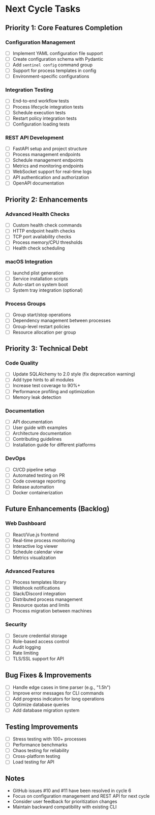 # Next Cycle Tasks

## Priority 1: Core Features Completion

### Configuration Management
- [ ] Implement YAML configuration file support
- [ ] Create configuration schema with Pydantic
- [ ] Add `sentinel config` command group
- [ ] Support for process templates in config
- [ ] Environment-specific configurations

### Integration Testing
- [ ] End-to-end workflow tests
- [ ] Process lifecycle integration tests
- [ ] Schedule execution tests
- [ ] Restart policy integration tests
- [ ] Configuration loading tests

### REST API Development
- [ ] FastAPI setup and project structure
- [ ] Process management endpoints
- [ ] Schedule management endpoints
- [ ] Metrics and monitoring endpoints
- [ ] WebSocket support for real-time logs
- [ ] API authentication and authorization
- [ ] OpenAPI documentation

## Priority 2: Enhancements

### Advanced Health Checks
- [ ] Custom health check commands
- [ ] HTTP endpoint health checks
- [ ] TCP port availability checks
- [ ] Process memory/CPU thresholds
- [ ] Health check scheduling

### macOS Integration
- [ ] launchd plist generation
- [ ] Service installation scripts
- [ ] Auto-start on system boot
- [ ] System tray integration (optional)

### Process Groups
- [ ] Group start/stop operations
- [ ] Dependency management between processes
- [ ] Group-level restart policies
- [ ] Resource allocation per group

## Priority 3: Technical Debt

### Code Quality
- [ ] Update SQLAlchemy to 2.0 style (fix deprecation warning)
- [ ] Add type hints to all modules
- [ ] Increase test coverage to 90%+
- [ ] Performance profiling and optimization
- [ ] Memory leak detection

### Documentation
- [ ] API documentation
- [ ] User guide with examples
- [ ] Architecture documentation
- [ ] Contributing guidelines
- [ ] Installation guide for different platforms

### DevOps
- [ ] CI/CD pipeline setup
- [ ] Automated testing on PR
- [ ] Code coverage reporting
- [ ] Release automation
- [ ] Docker containerization

## Future Enhancements (Backlog)

### Web Dashboard
- [ ] React/Vue.js frontend
- [ ] Real-time process monitoring
- [ ] Interactive log viewer
- [ ] Schedule calendar view
- [ ] Metrics visualization

### Advanced Features
- [ ] Process templates library
- [ ] Webhook notifications
- [ ] Slack/Discord integration
- [ ] Distributed process management
- [ ] Resource quotas and limits
- [ ] Process migration between machines

### Security
- [ ] Secure credential storage
- [ ] Role-based access control
- [ ] Audit logging
- [ ] Rate limiting
- [ ] TLS/SSL support for API

## Bug Fixes & Improvements
- [ ] Handle edge cases in time parser (e.g., "1.5h")
- [ ] Improve error messages for CLI commands
- [ ] Add progress indicators for long operations
- [ ] Optimize database queries
- [ ] Add database migration system

## Testing Improvements
- [ ] Stress testing with 100+ processes
- [ ] Performance benchmarks
- [ ] Chaos testing for reliability
- [ ] Cross-platform testing
- [ ] Load testing for API

## Notes
- GitHub issues #10 and #11 have been resolved in cycle 6
- Focus on configuration management and REST API for next cycle
- Consider user feedback for prioritization changes
- Maintain backward compatibility with existing CLI